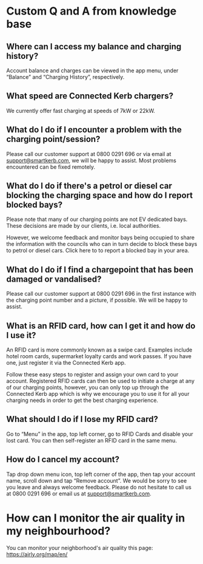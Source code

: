 # Custom Q and A from knowledge base

## Where can I access my balance and charging history?

Account balance and charges can be viewed in the app menu, under “Balance” and “Charging History”, respectively.

## What speed are Connected Kerb chargers?

We currently offer fast charging at speeds of 7kW or 22kW.

## What do I do if I encounter a problem with the charging point/session?

Please call our customer support at 0800 0291 696 or via email at support@smartkerb.com, we will be happy to assist. Most problems encountered can be fixed remotely.

## What do I do if there's a petrol or diesel car blocking the charging space and how do I report blocked bays?

Please note that many of our charging points are not EV dedicated bays. These decisions are made by our clients, i.e. local authorities.

However, we welcome feedback and monitor bays being occupied to share the information with the councils who can in turn decide to block these bays to petrol or diesel cars. Click here to to report a blocked bay in your area.

## What do I do if I find a chargepoint that has been damaged or vandalised?

Please call our customer support at 0800 0291 696 in the first instance with the charging point number and a picture, if possible. We will be happy to assist.

## What is an RFID card, how can I get it and how do I use it?

An RFID card is more commonly known as a swipe card. Examples include hotel room cards, supermarket loyalty cards and work passes. If you have one, just register it via the Connected Kerb app.

Follow these easy steps to register and assign your own card to your account.
Registered RFID cards can then be used to initiate a charge at any of our charging points, however, you can only top up through the Connected Kerb app which is why we encourage you to use it for all your charging needs in order to get the best charging experience.

## What should I do if I lose my RFID card?

Go to “Menu” in the app, top left corner, go to RFID Cards and disable your lost card. You can then self-register an RFID card in the same menu.

## How do I cancel my account?

Tap drop down menu icon, top left corner of the app, then tap your account name, scroll down and tap “Remove account”. We would be sorry to see you leave and always welcome feedback. Please do not hesitate to call us at 0800 0291 696 or email us at support@smartkerb.com.

# How can I monitor the air quality in my neighbourhood?

You can monitor your neighborhood's air quality this page: https://airly.org/map/en/
